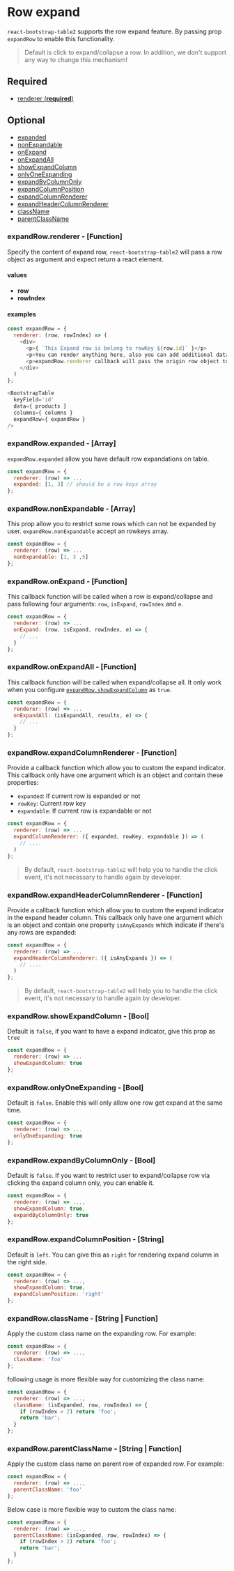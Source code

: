 
# Row expand
`react-bootstrap-table2` supports the row expand feature. By passing prop `expandRow` to enable this functionality. 

> Default is click to expand/collapse a row. In addition, we don't support any way to change this mechanism!

## Required
* [renderer (**required**)](#renderer)

## Optional
* [expanded](#expanded)
* [nonExpandable](#nonExpandable)
* [onExpand](#onExpand)
* [onExpandAll](#onExpandAll)
* [showExpandColumn](#showExpandColumn)
* [onlyOneExpanding](#onlyOneExpanding)
* [expandByColumnOnly](#expandByColumnOnly)
* [expandColumnPosition](#expandColumnPosition)
* [expandColumnRenderer](#expandColumnRenderer)
* [expandHeaderColumnRenderer](#expandHeaderColumnRenderer)
* [className](#className)
* [parentClassName](#parentClassName)

### <a name="renderer">expandRow.renderer - [Function]</a>

Specify the content of expand row, `react-bootstrap-table2` will pass a row object as argument and expect return a react element.

#### values
* **row**
* **rowIndex**

#### examples

```js
const expandRow = {
  renderer: (row, rowIndex) => (
    <div>
      <p>{ `This Expand row is belong to rowKey ${row.id}` }</p>
      <p>You can render anything here, also you can add additional data on every row object</p>
      <p>expandRow.renderer callback will pass the origin row object to you</p>
    </div>
  )
};

<BootstrapTable
  keyField='id'
  data={ products }
  columns={ columns }
  expandRow={ expandRow }
/>
```

### <a name='expanded'>expandRow.expanded - [Array]</a>
`expandRow.expanded` allow you have default row expandations on table.

```js
const expandRow = {
  renderer: (row) => ...
  expanded: [1, 3] // should be a row keys array
};
```

### <a name='nonExpandable'>expandRow.nonExpandable - [Array]</a>
This prop allow you to restrict some rows which can not be expanded by user. `expandRow.nonExpandable` accept an rowkeys array.

```js
const expandRow = {
  renderer: (row) => ...
  nonExpandable: [1, 3 ,5]
};
```

### <a name='onExpand'>expandRow.onExpand - [Function]</a>
This callback function will be called when a row is expand/collapse and pass following four arguments:
`row`, `isExpand`, `rowIndex` and `e`.

```js
const expandRow = {
  renderer: (row) => ...
  onExpand: (row, isExpand, rowIndex, e) => {
    // ...
  }
};
```

### <a name='onExpandAll'>expandRow.onExpandAll - [Function]</a>
This callback function will be called when expand/collapse all. It only work when you configure [`expandRow.showExpandColumn`](#showExpandColumn) as `true`.

```js
const expandRow = {
  renderer: (row) => ...
  onExpandAll: (isExpandAll, results, e) => {
    // ...
  }
};
```

### <a name='expandColumnRenderer'>expandRow.expandColumnRenderer - [Function]</a>
Provide a callback function which allow you to custom the expand indicator. This callback only have one argument which is an object and contain these properties:
* `expanded`: If current row is expanded or not
* `rowKey`: Current row key
* `expandable`: If current row is expandable or not


```js
const expandRow = {
  renderer: (row) => ...
  expandColumnRenderer: ({ expanded, rowKey, expandable }) => (
    // ....
  )
};
```

> By default, `react-bootstrap-table2` will help you to handle the click event, it's not necessary to handle again by developer.

### <a name='expandHeaderColumnRenderer'>expandRow.expandHeaderColumnRenderer - [Function]</a>
Provide a callback function which allow you to custom the expand indicator in the expand header column. This callback only have one argument which is an object and contain one property `isAnyExpands` which indicate if there's any rows are expanded:

```js
const expandRow = {
  renderer: (row) => ...
  expandHeaderColumnRenderer: ({ isAnyExpands }) => (
    // ....
  )
};
```

> By default, `react-bootstrap-table2` will help you to handle the click event, it's not necessary to handle again by developer.

### <a name='showExpandColumn'>expandRow.showExpandColumn - [Bool]</a>
Default is `false`, if you want to have a expand indicator, give this prop as `true`

```js
const expandRow = {
  renderer: (row) => ...
  showExpandColumn: true
};
```

### <a name='onlyOneExpanding'>expandRow.onlyOneExpanding - [Bool]</a>
Default is `false`. Enable this will only allow one row get expand at the same time.

```js
const expandRow = {
  renderer: (row) => ...
  onlyOneExpanding: true
};
```

### <a name='expandByColumnOnly'>expandRow.expandByColumnOnly - [Bool]</a>
Default is `false`. If you want to restrict user to expand/collapse row via clicking the expand column only, you can enable it. 

```js
const expandRow = {
  renderer: (row) => ...,
  showExpandColumn: true,
  expandByColumnOnly: true
};
```

### <a name='expandColumnPosition'>expandRow.expandColumnPosition - [String]</a>
Default is `left`. You can give this as `right` for rendering expand column in the right side.

```js
const expandRow = {
  renderer: (row) => ...,
  showExpandColumn: true,
  expandColumnPosition: 'right'
};
```

### <a name='className'>expandRow.className - [String | Function]</a>
Apply the custom class name on the expanding row. For example: 

```js
const expandRow = {
  renderer: (row) => ...,
  className: 'foo'
};
```
following usage is more flexible way for customizing the class name:

```js
const expandRow = {
  renderer: (row) => ...,
  className: (isExpanded, row, rowIndex) => {
    if (rowIndex > 2) return 'foo';
    return 'bar';
  }
};
```

### <a name='parentClassName'>expandRow.parentClassName - [String | Function]</a>
Apply the custom class name on parent row of expanded row. For example: 

```js
const expandRow = {
  renderer: (row) => ...,
  parentClassName: 'foo'
};
```
Below case is more flexible way to custom the class name: 

```js
const expandRow = {
  renderer: (row) => ...,
  parentClassName: (isExpanded, row, rowIndex) => {
    if (rowIndex > 2) return 'foo';
    return 'bar';
  }
};
```